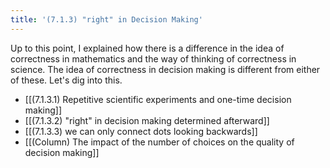 ```yaml
---
title: '(7.1.3) "right" in Decision Making'
---
```


Up to this point, I explained how there is a difference in the idea of ​​correctness in mathematics and the way of thinking of correctness in science. The idea of ​​correctness in decision making is different from either of these. Let's dig into this.

- [[(7.1.3.1) Repetitive scientific experiments and one-time decision making]]
- [[(7.1.3.2) "right" in decision making determined afterward]]
- [[(7.1.3.3) we can only connect dots looking backwards]]
- [[(Column) The impact of the number of choices on the quality of decision making]]
